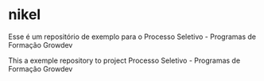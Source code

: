 # nikel

Esse é um repositório de exemplo para o Processo Seletivo - Programas de Formação Growdev

This a exemple repository to project Processo Seletivo - Programas de Formação Growdev
